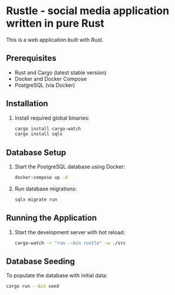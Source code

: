 # Rustle - social media application written in pure Rust

This is a web application built with Rust.

## Prerequisites

- Rust and Cargo (latest stable version)
- Docker and Docker Compose
- PostgreSQL (via Docker)

## Installation

1. Install required global binaries:

   ```bash
   cargo install cargo-watch
   cargo install sqlx
   ```

## Database Setup

1. Start the PostgreSQL database using Docker:

   ```bash
   docker-compose up -d
   ```

2. Run database migrations:

   ```bash
   sqlx migrate run
   ```

## Running the Application

1. Start the development server with hot reload:

   ```bash
   cargo-watch -r "run --bin rustle" -w ./src
   ```

## Database Seeding

To populate the database with initial data:

```bash
cargo run --bin seed
```
